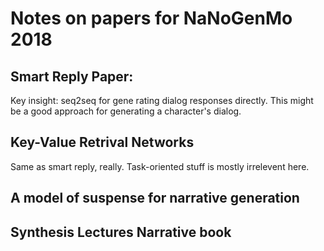 # Notes on papers for NaNoGenMo 2018

## Smart Reply Paper:

Key insight: seq2seq for gene rating dialog responses directly. This might be a good approach for generating a character's dialog.

## Key-Value Retrival Networks

Same as smart reply, really. Task-oriented stuff is mostly irrelevent here.

## A model of suspense for narrative generation

## Synthesis Lectures Narrative book
